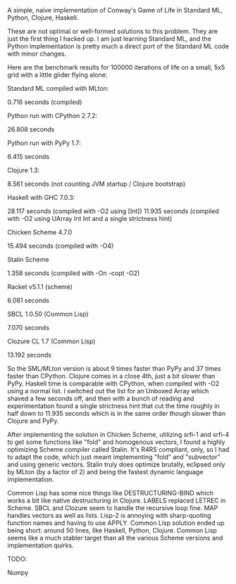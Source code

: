 A simple, naive implementation of Conway's Game of Life in
Standard ML, Python, Clojure, Haskell.

These are not optimal or well-formed solutions to this problem.
They are just the first thing I hacked up. I am just learning
Standard ML, and the Python implementation is pretty much
a direct port of the Standard ML code with minor changes.

Here are the benchmark results for 100000 iterations of life on
a small, 5x5 grid with a little glider flying alone:

Standard ML compiled with MLton:

0.716 seconds (compiled)

Python run with CPython 2.7.2:

26.808 seconds

Python run with PyPy 1.7:

6.415 seconds

Clojure 1.3:

8.561 seconds (not counting JVM startup / Clojure bootstrap)

Haskell with GHC 7.0.3:

28.117 seconds (compiled with -O2 using [Int])
11.935 seconds (compiled with -O2 using UArray Int Int and a single
strictness hint)

Chicken Scheme 4.7.0

15.494 seconds (compiled with -O4)

Stalin Scheme

1.358 seconds (compiled with -On -copt -O2)

Racket v5.1.1 (scheme)

6.081 seconds

SBCL 1.0.50 (Common Lisp)

7.070 seconds

Clozure CL 1.7 (Common Lisp)

13.192 seconds

So the SML/MLton version is about 9 times faster than PyPy and 37
times faster than CPython. Clojure comes in a close 4th, just a bit
slower than PyPy. Haskell time is comparable with CPython, when compiled
with -O2 using a normal list. I switched out the list for an Unboxed
Array which shaved a few seconds off, and then with a bunch of reading
and experimentation found a single strictness hint that cut the time
roughly in half down to 11.935 seconds which is in the same order though
slower than Clojure and PyPy.

After implementing the solution in Chicken Scheme, utilizing srfi-1 and
srfi-4 to get some functions like "fold" and homogenous vectors, I found
a highly optimizing Scheme compiler called Stalin. It's R4RS compliant,
only, so I had to adapt the code, which just meant implementing "fold"
and "subvector" and using generic vectors. Stalin truly does optimize
brutally, eclipsed only by MLton (by a factor of 2) and being the fastest
dynamic language implementation.

Common Lisp has some nice things like DESTRUCTURING-BIND which works a
bit like native destructuring in Clojure. LABELS replaced LETREC in
Scheme. SBCL and Clozure seem to handle the recursive loop fine. MAP
handles vectors as well as lists. Lisp-2 is annoying with sharp-quoting
function names and having to use APPLY. Common Lisp solution ended up
being short: around 50 lines, like Haskell, Python, Clojure. Common Lisp
seems like a much stabler target than all the various Scheme versions
and implementation quirks.

TODO:

Numpy
